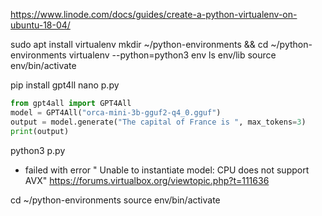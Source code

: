 https://www.linode.com/docs/guides/create-a-python-virtualenv-on-ubuntu-18-04/

sudo apt install virtualenv
mkdir ~/python-environments && cd ~/python-environments
virtualenv --python=python3 env
ls env/lib
source env/bin/activate

pip install gpt4ll
nano p.py

```python
from gpt4all import GPT4All
model = GPT4All("orca-mini-3b-gguf2-q4_0.gguf")
output = model.generate("The capital of France is ", max_tokens=3)
print(output)
```

python3 p.py

- failed with error " Unable to instantiate model: CPU does not support AVX"
https://forums.virtualbox.org/viewtopic.php?t=111636


cd ~/python-environments
source env/bin/activate